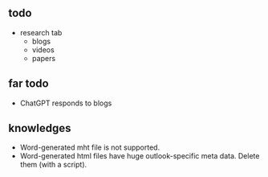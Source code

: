 ## todo
- research tab
  - blogs
  - videos
  - papers

## far todo
- ChatGPT responds to blogs

## knowledges
- Word-generated mht file is not supported. 
- Word-generated html files have huge outlook-specific meta data. Delete them (with a script). 

